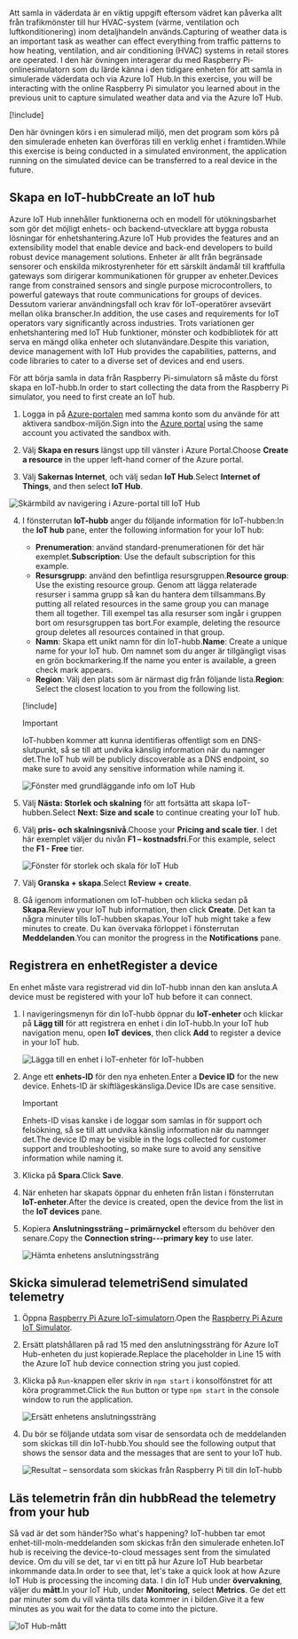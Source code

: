 <span data-ttu-id="22222-101">Att samla in väderdata är en viktig uppgift eftersom vädret kan påverka allt från trafikmönster till hur HVAC-system (värme, ventilation och luftkonditionering) inom detaljhandeln används.</span><span class="sxs-lookup"><span data-stu-id="22222-101">Capturing of weather data is an important task as weather can effect everything from traffic patterns to how heating, ventilation, and air conditioning (HVAC) systems in retail stores are operated.</span></span> <span data-ttu-id="22222-102">I den här övningen interagerar du med Raspberry Pi-onlinesimulatorn som du lärde känna i den tidigare enheten för att samla in simulerade väderdata och via Azure IoT Hub.</span><span class="sxs-lookup"><span data-stu-id="22222-102">In this exercise, you will be interacting with the online Raspberry Pi simulator you learned about in the previous unit to capture simulated weather data and via the Azure IoT Hub.</span></span>

[!include[](../../../includes/azure-sandbox-activate.md)]

<span data-ttu-id="22222-103">Den här övningen körs i en simulerad miljö, men det program som körs på den simulerade enheten kan överföras till en verklig enhet i framtiden.</span><span class="sxs-lookup"><span data-stu-id="22222-103">While this exercise is being conducted in a simulated environment, the application running on the simulated device can be transferred to a real device in the future.</span></span>

## <a name="create-an-iot-hub"></a><span data-ttu-id="22222-104">Skapa en IoT-hubb</span><span class="sxs-lookup"><span data-stu-id="22222-104">Create an IoT hub</span></span>
<span data-ttu-id="22222-105">Azure IoT Hub innehåller funktionerna och en modell för utökningsbarhet som gör det möjligt enhets- och backend-utvecklare att bygga robusta lösningar för enhetshantering.</span><span class="sxs-lookup"><span data-stu-id="22222-105">Azure IoT Hub provides the features and an extensibility model that enable device and back-end developers to build robust device management solutions.</span></span> <span data-ttu-id="22222-106">Enheter är allt från begränsade sensorer och enskilda mikrostyrenheter för ett särskilt ändamål till kraftfulla gateways som dirigerar kommunikationen för grupper av enheter.</span><span class="sxs-lookup"><span data-stu-id="22222-106">Devices range from constrained sensors and single purpose microcontrollers, to powerful gateways that route communications for groups of devices.</span></span> <span data-ttu-id="22222-107">Dessutom varierar användningsfall och krav för IoT-operatörer avsevärt mellan olika branscher.</span><span class="sxs-lookup"><span data-stu-id="22222-107">In addition, the use cases and requirements for IoT operators vary significantly across industries.</span></span> <span data-ttu-id="22222-108">Trots variationen ger enhetshantering med IoT Hub funktioner, mönster och kodbibliotek för att serva en mängd olika enheter och slutanvändare.</span><span class="sxs-lookup"><span data-stu-id="22222-108">Despite this variation, device management with IoT Hub provides the capabilities, patterns, and code libraries to cater to a diverse set of devices and end users.</span></span>

<span data-ttu-id="22222-109">För att börja samla in data från Raspberry Pi-simulatorn så måste du först skapa en IoT-hubb.</span><span class="sxs-lookup"><span data-stu-id="22222-109">In order to start collecting the data from the Raspberry Pi simulator, you need to first create an IoT hub.</span></span>

1. <span data-ttu-id="22222-110">Logga in på [Azure-portalen](https://portal.azure.com/triplecrownlabs.onmicrosoft.com?azure-portal=true) med samma konto som du använde för att aktivera sandbox-miljön.</span><span class="sxs-lookup"><span data-stu-id="22222-110">Sign into the [Azure portal](https://portal.azure.com/triplecrownlabs.onmicrosoft.com?azure-portal=true) using the same account you activated the sandbox with.</span></span>

2. <span data-ttu-id="22222-111">Välj **Skapa en resurs** längst upp till vänster i Azure Portal.</span><span class="sxs-lookup"><span data-stu-id="22222-111">Choose **Create a resource** in the upper left-hand corner of the Azure portal.</span></span>

3. <span data-ttu-id="22222-112">Välj **Sakernas Internet**, och välj sedan **IoT Hub**.</span><span class="sxs-lookup"><span data-stu-id="22222-112">Select **Internet of Things**, and then select **IoT Hub**.</span></span>

![Skärmbild av navigering i Azure-portal till IoT Hub](../media/fa40d1bc51bc4490f657e3c1a8371b5b.png)

4. <span data-ttu-id="22222-114">I fönsterrutan **IoT-hubb** anger du följande information för IoT-hubben:</span><span class="sxs-lookup"><span data-stu-id="22222-114">In the **IoT hub** pane, enter the following information for your IoT hub:</span></span>
   
   - <span data-ttu-id="22222-115">**Prenumeration**: använd standard-prenumerationen för det här exemplet.</span><span class="sxs-lookup"><span data-stu-id="22222-115">**Subscription**: Use the default subscription for this example.</span></span>
   - <span data-ttu-id="22222-116">**Resursgrupp**: använd den befintliga resursgruppen.</span><span class="sxs-lookup"><span data-stu-id="22222-116">**Resource group**: Use the existing resource group.</span></span> <span data-ttu-id="22222-117">Genom att lägga relaterade resurser i samma grupp så kan du hantera dem tillsammans.</span><span class="sxs-lookup"><span data-stu-id="22222-117">By putting all related resources in the same group you can manage them all together.</span></span> <span data-ttu-id="22222-118">Till exempel tas alla resurser som ingår i gruppen bort om resursgruppen tas bort.</span><span class="sxs-lookup"><span data-stu-id="22222-118">For example, deleting the resource group deletes all resources contained in that group.</span></span>
   - <span data-ttu-id="22222-119">**Namn**: Skapa ett unikt namn för din IoT-hubb.</span><span class="sxs-lookup"><span data-stu-id="22222-119">**Name**: Create a unique name for your IoT hub.</span></span> <span data-ttu-id="22222-120">Om namnet som du anger är tillgängligt visas en grön bockmarkering.</span><span class="sxs-lookup"><span data-stu-id="22222-120">If the name you enter is available, a green check mark appears.</span></span>
   - <span data-ttu-id="22222-121">**Region**: Välj den plats som är närmast dig från följande lista.</span><span class="sxs-lookup"><span data-stu-id="22222-121">**Region**: Select the closest location to you from the following list.</span></span>

    [!include[](../../../includes/azure-sandbox-regions-first-mention-note.md)]

    > [!IMPORTANT]
    > <span data-ttu-id="22222-122">IoT-hubben kommer att kunna identifieras offentligt som en DNS-slutpunkt, så se till att undvika känslig information när du namnger det.</span><span class="sxs-lookup"><span data-stu-id="22222-122">The IoT hub will be publicly discoverable as a DNS endpoint, so make sure to avoid any sensitive information while naming it.</span></span>
    
    ![Fönster med grundläggande info om IoT Hub](./../media/dbb7319388673b8ee0e0b407536156c0.png)

1. <span data-ttu-id="22222-124">Välj **Nästa: Storlek och skalning** för att fortsätta att skapa IoT-hubben.</span><span class="sxs-lookup"><span data-stu-id="22222-124">Select **Next: Size and scale** to continue creating your IoT hub.</span></span>
2. <span data-ttu-id="22222-125">Välj **pris- och skalningsnivå**.</span><span class="sxs-lookup"><span data-stu-id="22222-125">Choose your **Pricing and scale tier**.</span></span> <span data-ttu-id="22222-126">I det här exemplet väljer du nivån **F1 – kostnadsfri**.</span><span class="sxs-lookup"><span data-stu-id="22222-126">For this example, select the **F1 - Free** tier.</span></span>

    ![Fönster för storlek och skala för IoT Hub](../media/b506eb3293fa4aa9d4785ad498fc476c.png)

3. <span data-ttu-id="22222-128">Välj **Granska + skapa**.</span><span class="sxs-lookup"><span data-stu-id="22222-128">Select **Review + create**.</span></span>

4. <span data-ttu-id="22222-129">Gå igenom informationen om IoT-hubben och klicka sedan på **Skapa**.</span><span class="sxs-lookup"><span data-stu-id="22222-129">Review your IoT hub information, then click **Create**.</span></span> <span data-ttu-id="22222-130">Det kan ta några minuter tills IoT-hubben skapas.</span><span class="sxs-lookup"><span data-stu-id="22222-130">Your IoT hub might take a few minutes to create.</span></span> <span data-ttu-id="22222-131">Du kan övervaka förloppet i fönsterrutan **Meddelanden**.</span><span class="sxs-lookup"><span data-stu-id="22222-131">You can monitor the progress in the **Notifications** pane.</span></span>

<!--STOPPED HERE-->
<!--
Now that you have created an IoT hub, it's time to locate the important information that you use to connect devices and applications to your IoT hub. In your IoT hub navigation menu, open **Shared access policies**. Select the **iothubowner** policy, and then copy the **Connection string---primary key** of your IoT hub. For more information, see [Control access to IoT Hub](https://docs.microsoft.com/azure/iot-hub/iot-hub-devguide-security).

> [!NOTE]
> You do not need this iothubowner connection string for this set-up exercise. However, you may need it for some of the tutorials or different IoT scenarios after you complete this set-up.

![Get your IoT hub connection string](../media/a4b41e6ea46ccbef653c411a9829610c.png)
-->

## <a name="register-a-device"></a><span data-ttu-id="22222-132">Registrera en enhet</span><span class="sxs-lookup"><span data-stu-id="22222-132">Register a device</span></span>
<span data-ttu-id="22222-133">En enhet måste vara registrerad vid din IoT-hubb innan den kan ansluta.</span><span class="sxs-lookup"><span data-stu-id="22222-133">A device must be registered with your IoT hub before it can connect.</span></span>

1. <span data-ttu-id="22222-134">I navigeringsmenyn för din IoT-hubb öppnar du **IoT-enheter** och klickar på **Lägg till** för att registrera en enhet i din IoT-hubb.</span><span class="sxs-lookup"><span data-stu-id="22222-134">In your IoT hub navigation menu, open **IoT devices**, then click **Add** to register a device in your IoT hub.</span></span>

   ![Lägga till en enhet i IoT-enheter för IoT-hubben](../media/ee5f177abcf06b86dd007fce3b8448ad.png)

2. <span data-ttu-id="22222-136">Ange ett **enhets-ID** för den nya enheten.</span><span class="sxs-lookup"><span data-stu-id="22222-136">Enter a **Device ID** for the new device.</span></span> <span data-ttu-id="22222-137">Enhets-ID är skiftlägeskänsliga.</span><span class="sxs-lookup"><span data-stu-id="22222-137">Device IDs are case sensitive.</span></span>

    > [!IMPORTANT]
    > <span data-ttu-id="22222-138">Enhets-ID visas kanske i de loggar som samlas in för support och felsökning, så se till att undvika känslig information när du namnger det.</span><span class="sxs-lookup"><span data-stu-id="22222-138">The device ID may be visible in the logs collected for customer support and troubleshooting, so make sure to avoid any sensitive information while naming it.</span></span>
    
3. <span data-ttu-id="22222-139">Klicka på **Spara**.</span><span class="sxs-lookup"><span data-stu-id="22222-139">Click **Save**.</span></span>
4. <span data-ttu-id="22222-140">När enheten har skapats öppnar du enheten från listan i fönsterrutan **IoT-enheter**.</span><span class="sxs-lookup"><span data-stu-id="22222-140">After the device is created, open the device from the list in the **IoT devices** pane.</span></span>
5. <span data-ttu-id="22222-141">Kopiera **Anslutningssträng – primärnyckel** eftersom du behöver den senare.</span><span class="sxs-lookup"><span data-stu-id="22222-141">Copy the **Connection string---primary key** to use later.</span></span>

   ![Hämta enhetens anslutningssträng](../media/fba4413dcb652be92a6ab0f6bb638561.png)

## <a name="send-simulated-telemetry"></a><span data-ttu-id="22222-143">Skicka simulerad telemetri</span><span class="sxs-lookup"><span data-stu-id="22222-143">Send simulated telemetry</span></span>

1. <span data-ttu-id="22222-144">Öppna [Raspberry Pi Azure IoT-simulatorn](https://azure-samples.github.io/raspberry-pi-web-simulator?azure-portal=true).</span><span class="sxs-lookup"><span data-stu-id="22222-144">Open the [Raspberry Pi Azure IoT Simulator](https://azure-samples.github.io/raspberry-pi-web-simulator?azure-portal=true).</span></span>
1. <span data-ttu-id="22222-145">Ersätt platshållaren på rad 15 med den anslutningssträng för Azure IoT Hub-enheten du just kopierade.</span><span class="sxs-lookup"><span data-stu-id="22222-145">Replace the placeholder in Line 15 with the Azure IoT hub device connection string you just copied.</span></span>
1. <span data-ttu-id="22222-146">Klicka på `Run`-knappen eller skriv in `npm start` i konsolfönstret för att köra programmet.</span><span class="sxs-lookup"><span data-stu-id="22222-146">Click the `Run` button or type `npm start` in the console window to run the application.</span></span>
   
    ![Ersätt enhetens anslutningssträng](../media/Line15.png)

1. <span data-ttu-id="22222-148">Du bör se följande utdata som visar de sensordata och de meddelanden som skickas till din IoT-hubb.</span><span class="sxs-lookup"><span data-stu-id="22222-148">You should see the following output that shows the sensor data and the messages that are sent to your IoT hub.</span></span>

    ![Resultat – sensordata som skickas från Raspberry Pi till din IoT-hubb](../media/96b28d30e317b04347abb0d613738117.png)

## <a name="read-the-telemetry-from-your-hub"></a><span data-ttu-id="22222-150">Läs telemetrin från din hubb</span><span class="sxs-lookup"><span data-stu-id="22222-150">Read the telemetry from your hub</span></span>
<span data-ttu-id="22222-151">Så vad är det som händer?</span><span class="sxs-lookup"><span data-stu-id="22222-151">So what's happening?</span></span> <span data-ttu-id="22222-152">IoT-hubben tar emot enhet-till-moln-meddelanden som skickas från den simulerade enheten.</span><span class="sxs-lookup"><span data-stu-id="22222-152">IoT hub is receiving the device-to-cloud messages sent from the simulated device.</span></span> <span data-ttu-id="22222-153">Om du vill se det, tar vi en titt på hur Azure IoT Hub bearbetar inkommande data.</span><span class="sxs-lookup"><span data-stu-id="22222-153">In order to see that, let's take a quick look at how Azure IoT Hub is processing the incoming data.</span></span> <span data-ttu-id="22222-154">I din IoT Hub under **övervakning**, väljer du **mått**.</span><span class="sxs-lookup"><span data-stu-id="22222-154">In your IoT Hub, under **Monitoring**, select **Metrics**.</span></span> <span data-ttu-id="22222-155">Ge det ett par minuter som du vill vänta tills data kommer in i bilden.</span><span class="sxs-lookup"><span data-stu-id="22222-155">Give it a few minutes as you wait for the data to come into the picture.</span></span>
   
![IoT Hub-mått](../media/HubMetrics.png)


<!--Reference links
https://docs.microsoft.com/azure/iot-hub/iot-hub-raspberry-pi-web-simulator-get-started-->
